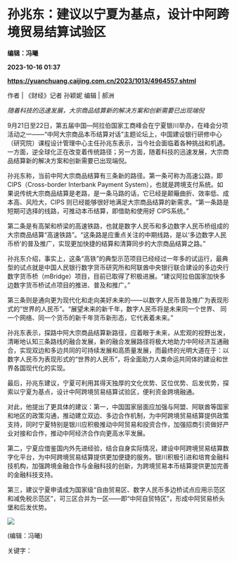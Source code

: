 # 孙兆东：建议以宁夏为基点，设计中阿跨境贸易结算试验区
**编辑：冯曦**

**2023-10-16 01:37**

**https://yuanchuang.caijing.com.cn/2023/1013/4964557.shtml**

作者 | 《财经》记者 孙颖妮 编辑 | 郝洲

_随着科技的迅速发展，大宗商品结算新的解决方案和创新需要已出现端倪_

9月21日至22日，第五届中国—阿拉伯国家工商峰会在宁夏银川举办，在峰会分项活动之一——“中阿大宗商品本币结算对话”主题论坛上，中国建设银行研修中心（研究院）课程设计管理中心主任孙兆东表示，当今社会面临着各种挑战和机遇。一方面，逆全球化正在改变着传统路径；另一方面，随着科技的迅速发展，大宗商品结算新的解决方案和创新需要已出现端倪。

孙兆东称，当前中阿大宗商品结算有三条新的路径。第一条可称为高速公路，即 CIPS（Cross-border Interbank Payment System），也就是跨境支付系统。如果说传统大宗商品结算是老路，是一条马路的话，它已经是颠簸曲折、效率低、成本高、风险大，CIPS 则已经能够很好地满足大宗商品结算的新需求。“第一条路是短期可选择的线路，可推动本币结算，即借助和使用好 CIPS系统。”

第二条是有高架和桥梁的高速铁路，也就是数字人民币和多边数字人民币桥组成的大宗商品结算“高速铁路”。“这条路是应重点关注的中期线路，是以‘多边数字人民币桥’的普及推广，实现更加快捷的结算和清算同步的大宗商品结算之路。”

孙兆东介绍，事实上，这条“高铁”的典型示范项目已经经过一年多的试运行，最典型的试点就是中国人民银行数字货币研究所和阿联酋中央银行联合建设的多边央行数字货币桥（mBridge）项目，目前已取得了积极进展。“建议阿拉伯国家加快多边数字货币桥试点项目的推进、普及和推广。”

第三条则是通向更为现代化和走向美好未来的——以数字人民币普及推广为表现形式的“世界的人民币”。“展望未来的新千年，数字人民币将是未来同一个世界、 同一个网络、同一个货币的新千年货币新形态，它代表着未来。”

孙兆东表示，探路中阿大宗商品结算新路径，应着眼于未来，从宏观的视野出发，清晰地认知三条路线的融合发展，新的融合发展路径将极大地助力中阿经济互通融合，实现双边和多边共同的可持续发展和高质量发展，而最终的光明大道在于：以数字人民币为表现形式的“世界的人民币”，将全面助力人类命运共同体的建设和世界各国现代化的实现。

最后，孙兆东建议，宁夏可利用其得天独厚的文化优势、区位优势、后发优势，探索以宁夏为基点，设计中阿跨境贸易结算试验区，便利资金跨境融通。

对此，他提出了更具体的建议：第一，中国国家层面应加强与阿盟、阿联酋等国家和地区的政策沟通，推动建立双边、多边合作机制，为中阿跨境贸易结算提供政策支持，同时宁夏特别是银川应积极推动中阿贸易和投资合作，加强招商引资做好产业对接和合作，推动中阿经济合作向更高水平发展。

第二，宁夏应借鉴国内外先进经验，结合自身实际情况，建设中阿跨境贸易结算数字化平台，为中阿跨境贸易结算提供更加便捷的服务。银川积极引进和培育金融科技机构，加强跨境金融合作与金融科技的创新，为跨境贸易本币结算提供更加完善的金融科技支持。

第三，建议宁夏申请成为国家级“自由贸易区、数字人民币多边桥试点应用示范区和减免税示范区”，可三区合并为一区——即“中阿自贸特区”，形成中阿贸易桥头堡和后发优势。

![](https://tx1.cdn.caijing.com.cn/2014-03-27/114048455.jpg)

(编辑：冯曦)

关键字：